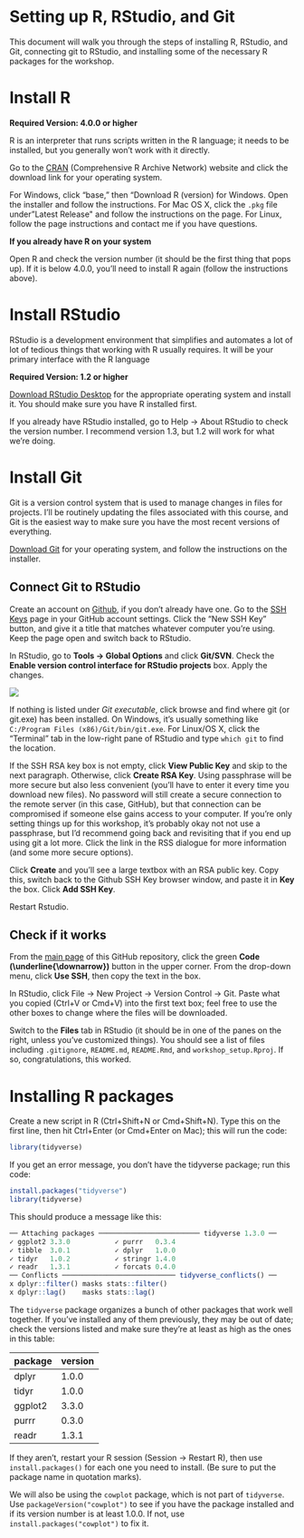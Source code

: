 Setting up R, RStudio, and Git
================

This document will walk you through the steps of installing R, RStudio,
and Git, connecting git to RStudio, and installing some of the necessary
R packages for the workshop.

# Install R

**Required Version: 4.0.0 or higher**

R is an interpreter that runs scripts written in the R language; it
needs to be installed, but you generally won’t work with it directly.

Go to the [CRAN](https://cran.r-project.org/) (Comprehensive R Archive
Network) website and click the download link for your operating system.

For Windows, click “base,” then “Download R (version) for Windows. Open
the installer and follow the instructions. For Mac OS X, click the
`.pkg` file under”Latest Release" and follow the instructions on the
page. For Linux, follow the page instructions and contact me if you have
questions.

**If you already have R on your system**

Open R and check the version number (it should be the first thing that
pops up). If it is below 4.0.0, you’ll need to install R again (follow
the instructions above).

# Install RStudio

RStudio is a development environment that simplifies and automates a lot
of lot of tedious things that working with R usually requires. It will
be your primary interface with the R language

**Required Version: 1.2 or higher**

[Download RStudio
Desktop](https://rstudio.com/products/rstudio/download/#download) for
the appropriate operating system and install it. You should make sure
you have R installed first.

If you already have RStudio installed, go to Help -\> About RStudio to
check the version number. I recommend version 1.3, but 1.2 will work for
what we’re doing.

# Install Git

Git is a version control system that is used to manage changes in files
for projects. I’ll be routinely updating the files associated with this
course, and Git is the easiest way to make sure you have the most recent
versions of everything.

[Download Git](https://git-scm.com/downloads) for your operating system,
and follow the instructions on the installer.

## Connect Git to RStudio

Create an account on [Github](https://github.com/join), if you don’t
already have one. Go to the [SSH Keys](https://github.com/settings/keys)
page in your GitHub account settings. Click the “New SSH Key” button,
and give it a title that matches whatever computer you’re using. Keep
the page open and switch back to RStudio.

In RStudio, go to **Tools -\> Global Options** and click **Git/SVN**.
Check the **Enable version control interface for RStudio projects** box.
Apply the changes.

![](https://www.geo.uzh.ch/microsite/reproducible_research/post/rr-rstudio-git/img/RStudio-setup-git.png)

If nothing is listed under *Git executable*, click browse and find where
git (or git.exe) has been installed. On Windows, it’s usually something
like `C:/Program Files (x86)/Git/bin/git.exe`. For Linux/OS X, click the
“Terminal” tab in the low-right pane of RStudio and type `which git` to
find the location.

If the SSH RSA key box is not empty, click **View Public Key** and skip
to the next paragraph. Otherwise, click **Create RSA Key**. Using
passphrase will be more secure but also less convenient (you’ll have to
enter it every time you download new files). No password will still
create a secure connection to the remote server (in this case, GitHub),
but that connection can be compromised if someone else gains access to
your computer. If you’re only setting things up for this workshop, it’s
probably okay not not use a passphrase, but I’d recommend going back and
revisiting that if you end up using git a lot more. Click the link in
the RSS dialogue for more information (and some more secure options).

Click **Create** and you’ll see a large textbox with an RSA public key.
Copy this, switch back to the Github SSH Key browser window, and paste
it in **Key** the box. Click **Add SSH Key**.

Restart Rstudio.

## Check if it works

From the [main
page](https://github.com/Christopher-Peterson/R-workshop-setup) of this
GitHub repository, click the green **Code \(\underline{\downarrow}\)**
button in the upper corner. From the drop-down menu, click **Use SSH**,
then copy the text in the box.

In RStudio, click File -\> New Project -\> Version Control -\> Git.
Paste what you copied (Ctrl+V or Cmd+V) into the first text box; feel
free to use the other boxes to change where the files will be
downloaded.

Switch to the **Files** tab in RStudio (it should be in one of the panes
on the right, unless you’ve customized things). You should see a list of
files including `.gitignore`, `README.md`, `README.Rmd`, and
`workshop_setup.Rproj`. If so, congratulations, this worked.

# Installing R packages

Create a new script in R (Ctrl+Shift+N or Cmd+Shift+N). Type this on the
first line, then hit Ctrl+Enter (or Cmd+Enter on Mac); this will run the
code:

``` r
library(tidyverse)
```

If you get an error message, you don’t have the tidyverse package; run
this code:

``` r
install.packages("tidyverse")
library(tidyverse)
```

This should produce a message like this:

``` r
── Attaching packages ───────────────────────── tidyverse 1.3.0 ──
✓ ggplot2 3.3.0           ✓ purrr   0.3.4      
✓ tibble  3.0.1           ✓ dplyr   1.0.0
✓ tidyr   1.0.2           ✓ stringr 1.4.0      
✓ readr   1.3.1           ✓ forcats 0.4.0      
── Conflicts ──────────────────────────── tidyverse_conflicts() ──
x dplyr::filter() masks stats::filter()
x dplyr::lag()    masks stats::lag()
```

The `tidyverse` package organizes a bunch of other packages that work
well together. If you’ve installed any of them previously, they may be
out of date; check the versions listed and make sure they’re at least as
high as the ones in this table:

| package | version |
| :------ | :------ |
| dplyr   | 1.0.0   |
| tidyr   | 1.0.0   |
| ggplot2 | 3.3.0   |
| purrr   | 0.3.0   |
| readr   | 1.3.1   |

If they aren’t, restart your R session (Session -\> Restart R), then use
`install.packages()` for each one you need to install. (Be sure to put
the package name in quotation marks).

We will also be using the `cowplot` package, which is not part of
`tidyverse`. Use `packageVersion("cowplot")` to see if you have the
package installed and if its version number is at least 1.0.0. If not,
use `install.packages("cowplot")` to fix it.
